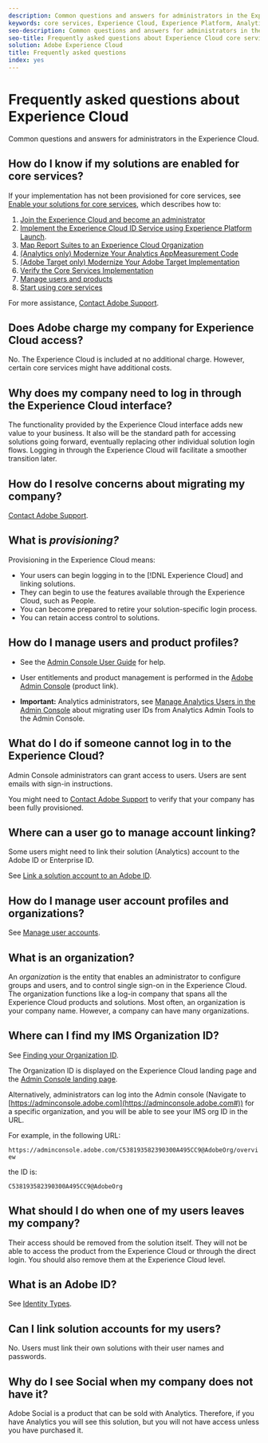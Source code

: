 ```yaml
---
description: Common questions and answers for administrators in the Experience Cloud.
keywords: core services, Experience Cloud, Experience Platform, Analytics, Target, user management.
seo-description: Common questions and answers for administrators in the Experience Cloud.
seo-title: Frequently asked questions about Experience Cloud core services.
solution: Adobe Experience Cloud
title: Frequently asked questions
index: yes
---
```


# Frequently asked questions about Experience Cloud

Common questions and answers for administrators in the Experience Cloud.

## How do I know if my solutions are enabled for core services?

If your implementation has not been provisioned for core services, see [Enable your solutions for core services](../core-services/core-services.md#concept_07ED1D5C64234E77976E6D572E78FB9C), which describes how to: 

1. [Join the Experience Cloud and become an administrator](../core-services/core-services.md#section_2423F0BD3DF642658103310EE5EA6154)
1. [Implement the Experience Cloud ID Service using Experience Platform Launch](https://docs.adobe.com/content/help/en/launch/using/intro/get-started/quick-start.html).
1. [Map Report Suites to an Experience Cloud Organization](../core-services/core-services.md#concept_apg_zq2_rw)
1. [(Analytics only) Modernize Your Analytics AppMeasurement Code](../core-services/core-services.md#section_1798D9D0F05C47E29816AC4EEB9A0913)
1. [(Adobe Target only) Modernize Your Adobe Target Implementation](../core-services/core-services.md#section_C2F4493C7A36406DAE2266B429A4BD24)
1. [Verify the Core Services Implementation](../core-services/core-services.md#section_E641782A0F4F44AF8C9C91216BE330D5)
1. [Manage users and products](../core-services/core-services.md#section_B6E95F4E0E12483CB9DA99CBC0C5A4AF)
1. [Start using core services](../core-services/core-services.md#section_960C06093623462E8EA247B3E97274A1)

For more assistance, [Contact Adobe Support](https://helpx.adobe.com/marketing-cloud/contact-support.html).

## Does Adobe charge my company for Experience Cloud access?

No. The Experience Cloud is included at no additional charge. However, certain core services might have additional costs.

## Why does my company need to log in through the Experience Cloud interface?

The functionality provided by the Experience Cloud interface adds new value to your business. It also will be the standard path for accessing solutions going forward, eventually replacing other individual solution login flows. Logging in through the Experience Cloud will facilitate a smoother transition later.

## How do I resolve concerns about migrating my company?

[Contact Adobe Support](https://helpx.adobe.com/marketing-cloud/contact-support.html). 

## What is _provisioning?_

Provisioning in the Experience Cloud means:

* Your users can begin logging in to the [!DNL Experience Cloud] and linking solutions.
* They can begin to use the features available through the Experience Cloud, such as People.
* You can become prepared to retire your solution-specific login process.
* You can retain access control to solutions.

## How do I manage users and product profiles?

* See the [Admin Console User Guide](https://helpx.adobe.com/enterprise/administering/user-guide.html) for help.

* User entitlements and product management is performed in the [Adobe Admin Console](https://adminconsole.adobe.com/enterprise) (product link).

* **Important:** Analytics administrators, see [Manage Analytics Users in the Admin Console](https://docs.adobe.com/content/help/en/analytics/admin/user-product-management/user-management/migrate-users/c-migration-tool.html) about migrating user IDs from Analytics Admin Tools to the Admin Console. 

## What do I do if someone cannot log in to the Experience Cloud?

Admin Console administrators can grant access to users. Users are sent emails with sign-in instructions. 

You might need to [Contact Adobe Support](https://helpx.adobe.com/marketing-cloud/contact-support.html) to verify that your company has been fully provisioned.

## Where can a user go to manage account linking?

Some users might need to link their solution (Analytics) account to the Adobe ID or Enterprise ID. 

See [Link a solution account to an Adobe ID](../admin-getting-started/organizations.md#task_FD389E78640848919E247AC5E95B8369). 

## How do I manage user account profiles and organizations?

See [Manage user accounts](../admin-getting-started/organizations.md#topic_C31CB834F109465A82ED57FF0563B3F1). 

## What is an organization?

An *organization* is the entity that enables an administrator to configure groups and users, and to control single sign-on in the Experience Cloud. The organization functions like a log-in company that spans all the Experience Cloud products and solutions. Most often, an organization is your company name. However, a company can have many organizations. 

## Where can I find my IMS Organization ID?

See [Finding your Organization ID](organizations.md). 

The Organization ID is displayed on the Experience Cloud landing page and the [Admin Console landing page](https://adminconsole.adobe.com). 

Alternatively, administrators can log into the Admin console (Navigate to [https://adminconsole.adobe.com](https://adminconsole.adobe.com#)) for a specific organization, and you will be able to see your IMS org ID in the URL. 

For example, in the following URL: 

`https://adminconsole.adobe.com/C538193582390300A495CC9@AdobeOrg/overview` 

the ID is: 

`C538193582390300A495CC9@AdobeOrg`

## What should I do when one of my users leaves my company?

Their access should be removed from the solution itself. They will not be able to access the product from the Experience Cloud or through the direct login. You should also remove them at the Experience Cloud level.

## What is an Adobe ID?

See [Identity Types](https://helpx.adobe.com/enterprise/help/identity.html).

## Can I link solution accounts for my users?

No. Users must link their own solutions with their user names and passwords.

## Why do I see Social when my company does not have it?

Adobe Social is a product that can be sold with Analytics. Therefore, if you have Analytics you will see this solution, but you will not have access unless you have purchased it.

